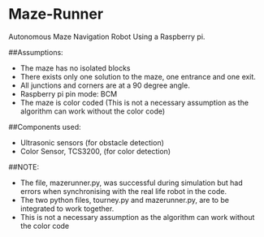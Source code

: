# Maze-Runner
Autonomous Maze Navigation Robot Using a Raspberry pi.

##Assumptions:
- The maze has no isolated blocks
- There exists only one solution to the maze, one entrance and one exit.
- All junctions and corners are at a 90 degree angle.
- Raspberry pi pin mode: BCM
- The maze is color coded (This is not a necessary assumption as the algorithm can work without the color code)

##Components used:
- Ultrasonic sensors (for obstacle detection)
- Color Sensor, TCS3200, (for color detection)


##NOTE: 
- The file, mazerunner.py, was successful during simulation but had errors when synchronising with the real life robot in the code.
- The two python files, tourney.py and mazerunner.py, are to be integrated to work together.
- This is not a necessary assumption as the algorithm can work without the color code
